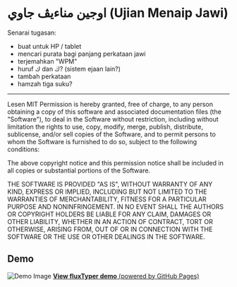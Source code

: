 # اوجين مناءيڤ جاوي (Ujian Menaip Jawi)



Senarai tugasan:
- buat untuk HP / tablet
- mencari purata bagi panjang perkataan jawi
- terjemahkan "WPM"
- huruf ك dan ڬ? (sistem ejaan lain?)
- tambah perkataan
- hamzah tiga suku?


------

Lesen MIT
Permission is hereby granted, free of charge, to any person obtaining a copy
of this software and associated documentation files (the "Software"), to deal
in the Software without restriction, including without limitation the rights
to use, copy, modify, merge, publish, distribute, sublicense, and/or sell
copies of the Software, and to permit persons to whom the Software is
furnished to do so, subject to the following conditions:

The above copyright notice and this permission notice shall be included in all
copies or substantial portions of the Software.

THE SOFTWARE IS PROVIDED "AS IS", WITHOUT WARRANTY OF ANY KIND, EXPRESS OR
IMPLIED, INCLUDING BUT NOT LIMITED TO THE WARRANTIES OF MERCHANTABILITY,
FITNESS FOR A PARTICULAR PURPOSE AND NONINFRINGEMENT. IN NO EVENT SHALL THE
AUTHORS OR COPYRIGHT HOLDERS BE LIABLE FOR ANY CLAIM, DAMAGES OR OTHER
LIABILITY, WHETHER IN AN ACTION OF CONTRACT, TORT OR OTHERWISE, ARISING FROM,
OUT OF OR IN CONNECTION WITH THE SOFTWARE OR THE USE OR OTHER DEALINGS IN THE
SOFTWARE.

## Demo
![Demo Image](/images/pratonton.png)
[**View fluxTyper demo** (powered by GitHub Pages)](https://ffffff-base16.github.io/fluxTyper/)

